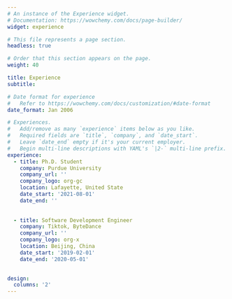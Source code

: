 ```yaml
---
# An instance of the Experience widget.
# Documentation: https://wowchemy.com/docs/page-builder/
widget: experience

# This file represents a page section.
headless: true

# Order that this section appears on the page.
weight: 40

title: Experience
subtitle:

# Date format for experience
#   Refer to https://wowchemy.com/docs/customization/#date-format
date_format: Jan 2006

# Experiences.
#   Add/remove as many `experience` items below as you like.
#   Required fields are `title`, `company`, and `date_start`.
#   Leave `date_end` empty if it's your current employer.
#   Begin multi-line descriptions with YAML's `|2-` multi-line prefix.
experience:
  - title: Ph.D. Student
    company: Purdue University
    company_url: ''
    company_logo: org-gc
    location: Lafayette, United State
    date_start: '2021-08-01'
    date_end: ''
    
    
  - title: Software Development Engineer
    company: Tiktok, ByteDance
    company_url: ''
    company_logo: org-x
    location: Beijing, China
    date_start: '2019-02-01'
    date_end: '2020-05-01'
   

design:
  columns: '2'
---
```

